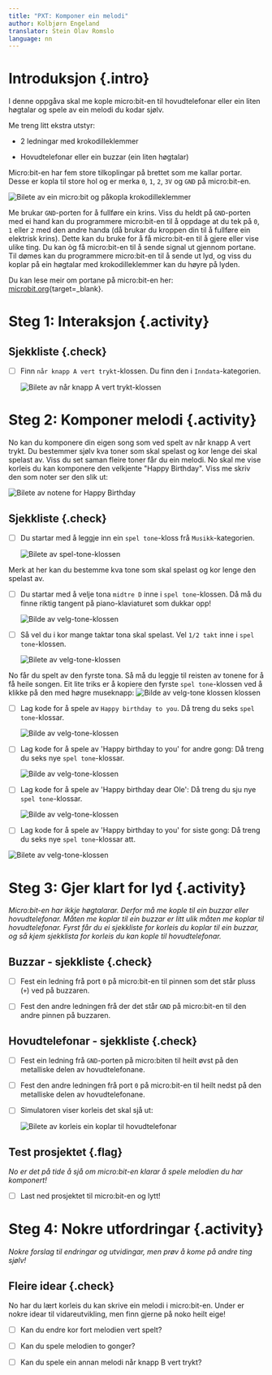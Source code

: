 ```yaml
---
title: "PXT: Komponer ein melodi"
author: Kolbjørn Engeland
translator: Stein Olav Romslo
language: nn
---
```



# Introduksjon {.intro}

I denne oppgåva skal me kople micro:bit-en til hovudtelefonar eller ein liten
høgtalar og spele av ein melodi du kodar sjølv.

Me treng litt ekstra utstyr:

- 2 ledningar med krokodilleklemmer

- Hovudtelefonar eller ein buzzar (ein liten høgtalar)

Micro:bit-en har fem store tilkoplingar på brettet som me kallar portar. Desse
er kopla til store hol og er merka `0`, `1`, `2`, `3V` og `GND` på micro:bit-en.

![Bilete av ein micro:bit og påkopla krokodilleklemmer](kontakt.png)

Me brukar `GND`-porten for å fullføre ein krins. Viss du heldt på `GND`-porten
med ei hand kan du programmere micro:bit-en til å oppdage at du tek på `0`, `1`
eller `2` med den andre handa (då brukar du kroppen din til å fullføre ein
elektrisk krins). Dette kan du bruke for å få micro:bit-en til å gjere eller
vise ulike ting. Du kan òg få micro:bit-en til å sende signal ut gjennom
portane. Til dømes kan du programmere micro:bit-en til å sende ut lyd, og viss
du koplar på ein høgtalar med krokodilleklemmer kan du høyre på lyden.

Du kan lese meir om portane på micro:bit-en her:
[microbit.org](https://microbit.org/no/guide/hardware/pins/){target=_blank}.


# Steg 1: Interaksjon {.activity}

## Sjekkliste {.check}

- [ ] Finn `når knapp A vert trykt`-klossen. Du finn den i `Inndata`-kategorien.

	![Bilete av når knapp A vert trykt-klossen](knapp_A_trykkes.png)


# Steg 2: Komponer melodi {.activity}

No kan du komponere din eigen song som ved spelt av når knapp A vert trykt. Du
bestemmer sjølv kva toner som skal spelast og kor lenge dei skal spelast av.
Viss du set saman fleire toner får du ein melodi. No skal me vise korleis du kan
komponere den velkjente "Happy Birthday". Viss me skriv den som noter ser den
slik ut:

![Bilete av notene for Happy Birthday](noter.png)

## Sjekkliste {.check}

- [ ] Du startar med å leggje inn ein `spel tone`-kloss frå `Musikk`-kategorien.

	![Bilete av spel-tone-klossen](spill_tone.png)

Merk at her kan du bestemme kva tone som skal spelast og kor lenge den spelast
av.

- [ ] Du startar med å velje tona `midtre D` inne i `spel tone`-klossen. Då må
  du finne riktig tangent på piano-klaviaturet som dukkar opp!

	![Bilde av velg-tone-klossen](velg_tone.png)

- [ ] Så vel du i kor mange taktar tona skal spelast. Vel `1/2 takt` inne i
  `spel tone`-klossen.

	![Bilete av velg-tone-klossen](velg_takt.png)

No får du spelt av den fyrste tona. Så må du leggje til reisten av tonene for å
få heile songen. Eit lite triks er å kopiere den fyrste `spel tone`-klossen ved
å klikke på den med høgre museknapp: ![Bilde av velg-tone klossen
klossen](kopier_blokk.png)

- [ ] Lag kode for å spele av `Happy birthday to you`. Då treng du seks `spel
  tone`-klossar.

	![Bilde av velg-tone-klossen](forste_linje.png)

- [ ] Lag kode for å spele av 'Happy birthday to you' for andre gong: Då treng
  du seks nye `spel tone`-klossar.

	![Bilde av velg-tone-klossen](andre_linje.png)

- [ ] Lag kode for å spele av 'Happy birthday dear Ole': Då treng du sju nye
  `spel tone`-klossar.

	![Bilde av velg-tone-klossen](tredje_linje.png)

- [ ] Lag kode for å spele av 'Happy birthday to you' for siste gong: Då treng
  du seks nye `spel tone`-klossar att.

![Bilete av velg-tone-klossen](fjerde_linje.png)


# Steg 3: Gjer klart for lyd {.activity}

*Micro:bit-en har ikkje høgtalarar. Derfor må me kople til ein buzzar eller
 hovudtelefonar. Måten me koplar til ein buzzar er litt ulik måten me koplar til
 hovudtelefonar. Fyrst får du ei sjekkliste for korleis du koplar til ein
 buzzar, og så kjem sjekklista for korleis du kan kople til hovudtelefonar.*

## Buzzar - sjekkliste {.check}

- [ ] Fest ein ledning frå port `0` på micro:bit-en til pinnen som det står
  pluss (`+`) ved på buzzaren.

- [ ] Fest den andre ledningen frå der det står `GND` på micro:bit-en til den
  andre pinnen på buzzaren.

## Hovudtelefonar - sjekkliste {.check}

- [ ] Fest ein ledning frå `GND`-porten på micro:biten til heilt øvst på den
  metalliske delen av hovudtelefonane.

- [ ] Fest den andre ledningen frå port `0` på micro:bit-en til heilt nedst på
  den metalliske delen av hovudtelefonane.

- [ ] Simulatoren viser korleis det skal sjå ut:

	![Bilete av korleis ein koplar til hovudtelefonar](tilkobling_lyd.png)

## Test prosjektet {.flag}

*No er det på tide å sjå om micro:bit-en klarar å spele melodien du har
 komponert!*

- [ ] Last ned prosjektet til micro:bit-en og lytt!


# Steg 4: Nokre utfordringar {.activity}

*Nokre forslag til endringar og utvidingar, men prøv å kome på andre ting
 sjølv!*

## Fleire idear {.check}

No har du lært korleis du kan skrive ein melodi i micro:bit-en. Under er nokre
idear til vidareutvikling, men finn gjerne på noko heilt eige!

- [ ] Kan du endre kor fort melodien vert spelt?

- [ ] Kan du spele melodien to gonger?

- [ ] Kan du spele ein annan melodi når knapp B vert trykt?
